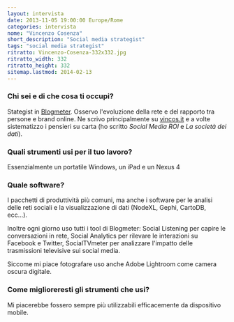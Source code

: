 ```yaml
---
layout: intervista
date: 2013-11-05 19:00:00 Europe/Rome
categories: intervista
nome: "Vincenzo Cosenza"
short_description: "Social media strategist"
tags: "social media strategist"
ritratto: Vincenzo-Cosenza-332x332.jpg
ritratto_width: 332
ritratto_height: 332
sitemap.lastmod: 2014-02-13
---
```



<h3>Chi sei e di che cosa ti occupi?</h3>
<p>Stategist in <a href="http://www.blogmeter.it/" title="Blogmeter: the social media intelligence company" target="_blank">Blogmeter</a>. Osservo l'evoluzione della rete e del rapporto tra persone e brand online. Ne scrivo principalmente su <a href="http://vincos.it/" title="Vincos blog" target="_blank">vincos.it</a> e a volte sistematizzo i pensieri su carta (ho scritto <em>Social Media ROI</em> e <em>La società dei dati</em>).</p>
<h3>Quali strumenti usi per il tuo lavoro?</h3>
<p>Essenzialmente un portatile Windows, un iPad e un Nexus 4</p>
<h3>Quale software?</h3>
<p>I pacchetti di produttività più comuni, ma anche i software per le analisi delle reti sociali e la visualizzazione di dati (NodeXL, Gephi, CartoDB, ecc...).</p>
<p>Inoltre ogni giorno uso tutti i tool di Blogmeter: Social Listening per capire le conversazioni in rete, Social Analytics per rilevare le interazioni su Facebook e Twitter, SocialTVmeter per analizzare l'impatto delle trasmissioni televisive sui social media.</p>
<p>Siccome mi piace fotografare uso anche Adobe Lightroom come camera oscura digitale.</p>
<h3>Come miglioreresti gli strumenti che usi?</h3>
<p>Mi piacerebbe fossero sempre più utilizzabili efficacemente da dispositivo mobile.</p>
